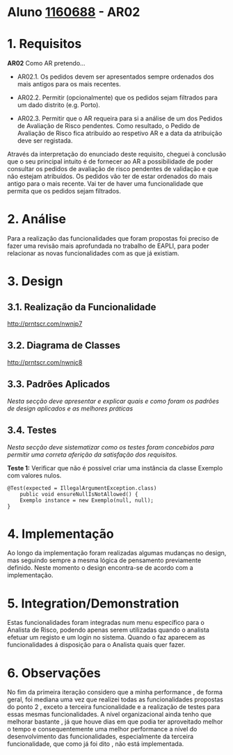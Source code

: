 **Aluno [1160688](../)** - AR02
=======================================

# 1. Requisitos

**AR02** Como AR pretendo...

- AR02.1. Os pedidos devem ser apresentados sempre ordenados dos mais antigos para os mais recentes.

- AR02.2. Permitir (opcionalmente) que os pedidos sejam filtrados para um dado distrito (e.g. Porto).

- AR02.3. Permitir que o AR requeira para si a análise de um dos Pedidos de Avaliação de Risco pendentes. Como resultado, o Pedido de Avaliação de Risco fica atribuído ao respetivo AR e a data da atribuição deve ser registada.

Através da interpretação do enunciado deste requisito, cheguei à conclusão que o seu principal intuito é de fornecer ao AR a possibilidade de poder consultar os pedidos de avaliação de risco pendentes de validação e que não estejam atribuídos. Os pedidos vão ter de estar ordenados do mais antigo para o mais recente. Vai ter de haver uma funcionalidade que permita que os pedidos sejam filtrados.

# 2. Análise

Para a realização das funcionalidades que foram propostas foi preciso de fazer uma revisão mais aprofundada no trabalho de EAPLI, para poder relacionar as novas funcionalidades com as que já existiam.

# 3. Design

## 3.1. Realização da Funcionalidade

http://prntscr.com/nwnjp7

## 3.2. Diagrama de Classes

http://prntscr.com/nwnjc8

## 3.3. Padrões Aplicados

*Nesta secção deve apresentar e explicar quais e como foram os padrões de design aplicados e as melhores práticas*

## 3.4. Testes
*Nesta secção deve sistematizar como os testes foram concebidos para permitir uma correta aferição da satisfação dos requisitos.*

**Teste 1:** Verificar que não é possível criar uma instância da classe Exemplo com valores nulos.

	@Test(expected = IllegalArgumentException.class)
		public void ensureNullIsNotAllowed() {
		Exemplo instance = new Exemplo(null, null);
	}

# 4. Implementação

Ao longo da implementação foram realizadas algumas mudanças no design, mas seguindo sempre a mesma lógica de pensamento previamente definido. Neste momento o design encontra-se de acordo com a implementação.

# 5. Integration/Demonstration

Estas funcionalidades foram integradas num menu específico para o Analista de Risco, podendo apenas serem utilizadas quando o analista efetuar um registo e um login no sistema. Quando o faz aparecem as funcionalidades á disposição para o Analista quais quer fazer.

# 6. Observações

No fim da primeira iteração considero que a minha performance , de forma geral, foi mediana uma vez que realizei todas as funcionalidades propostas do ponto 2 , exceto a terceira funcionalidade e a realização de testes para essas mesmas funcionalidades. A nível organizacional ainda tenho que melhorar bastante , já que houve dias em que podia ter aproveitado melhor o tempo e consequentemente uma melhor performance a nível do desenvolvimento das funcionalidades, especialmente da terceira funcionalidade, que como já foi dito , não está implementada.
